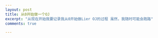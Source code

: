 ```yaml
---
layout: post
title: 从0开始做一个OJ
excerpt: "从现在开始我要记录我从0开始做Lier OJ的过程 虽然，我随时可能会跑路"
comments: true

---
```


